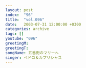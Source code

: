 ```yaml
---
layout: post
index:  "96"
title:  "vol.096"
date:   2003-07-31 12:00:00 +0300
categories: archive
tags: []
youtube: "096"
greetingM: 
greetingT: 
songName: 五番街のマリーへ
singer: ペドロ＆カプリシャス
---
```

